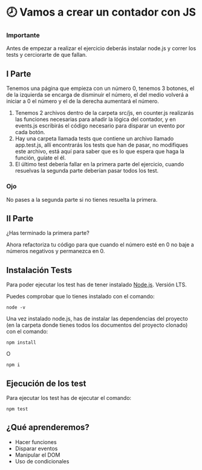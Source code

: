 # :clock8: Vamos a crear un contador con JS

### Importante
Antes de empezar a realizar el ejercicio deberás instalar node.js y correr los tests y cerciorarte de que fallan.

## I Parte

Tenemos una página que empieza con un número 0, tenemos 3 botones, el de la izquierda se encarga de disminuir el número, el del medio volverá a iniciar a 0 el número y el de la derecha aumentará el número.

1. Tenemos 2 archivos dentro de la carpeta src/js, en counter.js realizarás las funciones necesarias para añadir la lógica del contador, y en events.js escribirás el código necesario para disparar un evento por cada botón.
2. Hay una carpeta llamada tests que contiene un archivo llamado app.test.js, allí encontrarás los tests que han de pasar, no modifiques este archivo, está aquí para saber que es lo que espera que haga la función, guíate el él.
3. El último test debería fallar en la primera parte del ejercicio, cuando resuelvas la segunda parte deberían pasar todos los test. 


### Ojo
No pases a la segunda parte si no tienes resuelta la primera.

## II Parte

¿Has terminado la primera parte?

Ahora refactoriza tu código para que cuando el número esté en 0 no baje a números negativos y permanezca en 0.


## Instalación Tests

Para poder ejecutar los test has de tener instalado [Node.js](https://nodejs.org/es/). Versión LTS.

Puedes comprobar que lo tienes instalado con el comando:

```
node -v
```

Una vez instalado node.js, has de instalar las dependencias del proyecto (en la carpeta donde tienes todos los documentos del proyecto clonado) con el comando:

```
npm install
```
O 
```
npm i
```

## Ejecución de los test

Para ejecutar los test has de ejecutar el comando:

```
npm test

```

## ¿Qué aprenderemos?

- Hacer funciones
- Disparar eventos
- Manipular el DOM
- Uso de condicionales
